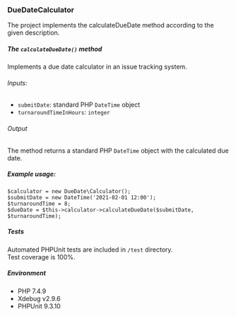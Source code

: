 ### DueDateCalculator

The project implements the calculateDueDate method according to the given description.

##### The `calculateDueDate()` method
Implements a due date calculator in an issue tracking system.

###### Inputs:
- `submitDate`: standard PHP `DateTime` object
- `turnaroundTimeInHours`: `integer`

###### Output

The method returns a standard PHP `DateTime` object with the calculated due date.

##### Example usage:
```
$calculator = new DueDate\Calculator();
$submitDate = new DateTime('2021-02-01 12:00');
$turnaroundTime = 8;
$dueDate = $this->calculator->calculateDueDate($submitDate, $turnaroundTime);
```

##### Tests
Automated PHPUnit tests are included in `/test` directory.  
Test coverage is 100%.

##### Environment
- PHP 7.4.9
- Xdebug v2.9.6
- PHPUnit 9.3.10



